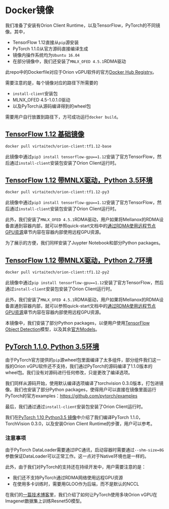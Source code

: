 # Docker镜像

我们准备了安装有Orion Client Runtime，以及TensorFlow，PyTorch的不同镜像。其中，
* TensorFlow 1.12直接从`pip`源安装
* PyTorch 1.1.0从官方源码直接编译生成
* 镜像内操作系统均为`Ubuntu 16.04`
* 在部分镜像中，我们还安装了`MNLX_OFED 4.5.1`RDMA驱动

此repo中的Dockerfile对应于Orion vGPU软件的官方[Docker Hub Registry](https://hub.docker.com/r/virtaitech/orion-client)。

需要注意的是，每个镜像对应的路径下所需要的
* `install-client`安装包
* MLNX_OFED 4.5-1.0.1.0驱动
* 以及PyTorch从源码编译得到的wheel包
  
需要用户自行放置到路径下，方可成功运行`docker build`。

## [TensorFlow 1.12 基础镜像](./client-tf1.12-base)

```bash
docker pull virtaitech/orion-client:tf1.12-base
```

此镜像中通过`pip3 install tensorflow-gpu==1.12`安装了官方TensorFlow，然后通过`install-client`安装包安装了Orion Client运行时。

## [TensorFlow 1.12 带MNLX驱动，Python 3.5环境](./client-tf1.12-py3)

```bash
docker pull virtaitech/orion-client:tf1.12-py3
```

此镜像中通过`pip3 install tensorflow-gpu==1.12`安装了官方TensorFlow，然后通过`install-client`安装包安装了Orion Client运行时。

此外，我们安装了`MNLX_OFED 4.5.1`RDMA驱动，用户如果将Mellanox的RDMA设备直通到容器内部，就可以参照quick-start文档中的[通过RDMA使用远程节点GPU资源](./quick-start/remote_rdma.md)章节内容在容器内部使用远程GPU资源。

为了展示的方便，我们同样安装了Juypter Notebook和部分Python packages。

## [TensorFlow 1.12 带MNLX驱动，Python 2.7环境](./client-tf1.12-py2)

```bash
docker pull virtaitech/orion-client:tf1.12-py2
```

此镜像中通过`pip install tensorflow-gpu==1.12`安装了官方TensorFlow，然后通过`install-client`安装包安装了Orion Client运行时。

此外，我们安装了`MNLX_OFED 4.5.1`RDMA驱动，用户如果将Mellanox的RDMA设备直通到容器内部，就可以参照quick-start文档中的[通过RDMA使用远程节点GPU资源](./quick-start/remote_rdma.md)章节内容在容器内部使用远程GPU资源。

本镜像中，我们安装了部分Python packages，以便用户使用[TensorFlow Object Detection](https://github.com/tensorflow/models/tree/master/research/object_detection)模型，以及其余[官方Models](https://github.com/tensorflow/models)。

## [PyTorch 1.1.0, Python 3.5环境](./client-pytorch-1.1.0-py3)

由于PyTorch官方提供的`pip`源wheel包里面编译了太多组件，部分组件我们这一版的Orion vGPU软件还不支持，我们通过PyTorch的源码编译了1.1.0版本的wheel包。我们没有对源码进行任何修改，只是更改了编译选项。

我们同样从源码开始，使用默认编译选项编译了torchvision 0.3.0版本，打包进镜像。我们也安装了部分Python packages，使得用户可以直接在镜像里面运行PyTorch的官方examples：https://github.com/pytorch/examples

最后，我们通过通过`install-client`安装包安装了Orion Client运行时。

我们在[PyTorch 1.10 Python3.5 镜像](./client-pytorch-1.1.0-py3)中介绍了我们编译PyTorch 1.1.0，TorchVision 0.3.0，以及安装Orion Client Runtime的步骤，用户可以参考。

### 注意事项
由于PyTorch DataLoader需要通过IPC通讯，启动容器时需要通过`--shm-size=8G`参数保证DataLoader可以正常工作。这一点对于Native环境也是一样的。

此外，由于我们对PyTorch的支持还在持续开发中，用户需要注意的是：
* 我们还不支持PyTorch通过RDMA网络使用远程GPU资源
* 在使用多卡训练时，需要用GLOO作为后端，而不是默认的NCCL

在我们的[一篇技术博客](../blogposts/use-pytorch.md)里，我们介绍了如何让PyTorch使用多块Orion vGPU在Imagenet数据集上训练Resnet50模型。